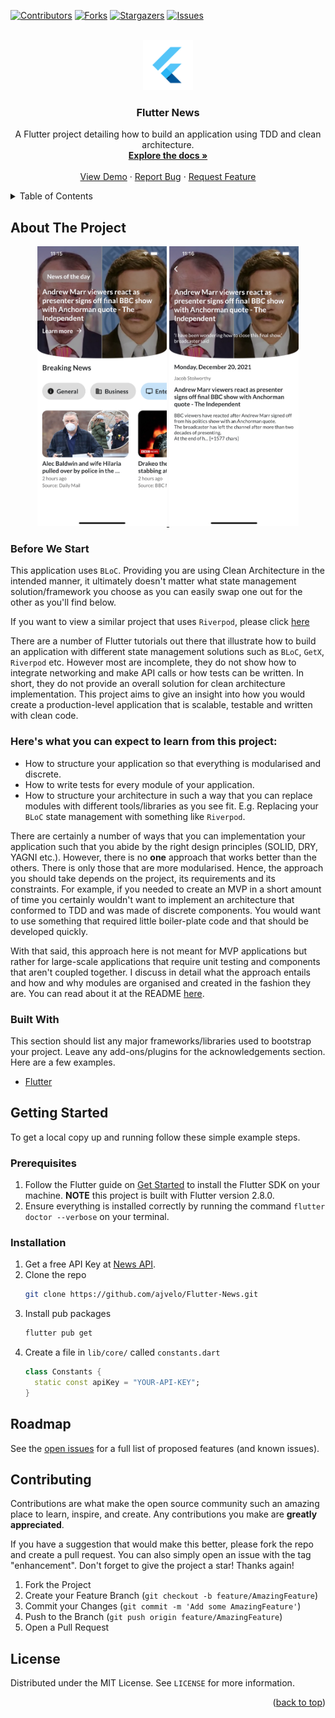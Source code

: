 <div id="top"></div>

[![Contributors][contributors-shield]][contributors-url]
[![Forks][forks-shield]][forks-url]
[![Stargazers][stars-shield]][stars-url]
[![Issues][issues-shield]][issues-url]



<!-- PROJECT LOGO -->
<br />
<div align="center">
  <a href="https://github.com/ajvelo/Flutter-News">
    <img src="images/logo.png" alt="Logo" width="80" height="80">
  </a>

  <h3 align="center">Flutter News</h3>

  <p align="center">
    A Flutter project detailing how to build an application using TDD and clean architecture.
    <br />
    <a href="https://github.com/ajvelo/Flutter-News"><strong>Explore the docs »</strong></a>
    <br />
    <br />
    <a href="https://github.com/ajvelo/Flutter-News">View Demo</a>
    ·
    <a href="https://github.com/ajvelo/Flutter-News/issues">Report Bug</a>
    ·
    <a href="https://github.com/ajvelo/Flutter-News/issues">Request Feature</a>
  </p>
</div>



<!-- TABLE OF CONTENTS -->
<details>
  <summary>Table of Contents</summary>
  <ol>
    <li>
      <a href="#about-the-project">About The Project</a>
      <ul>
        <li><a href="#built-with">Built With</a></li>
      </ul>
    </li>
    <li>
      <a href="#getting-started">Getting Started</a>
      <ul>
        <li><a href="#prerequisites">Prerequisites</a></li>
        <li><a href="#installation">Installation</a></li>
      </ul>
    </li>
  </ol>
</details>



## About The Project

<div>
<p align="center">
  <a href="https://github.com/ajvelo/Flutter-News">
      <img src="images/screenshot.png" alt="Screenshot" width="207" height="448">
      <img src="images/screenshot2.png" alt="Screenshot2" width="207" height="448">
  </a>
</p>
</div>

### Before We Start

This application uses `BLoC`. Providing you are using Clean Architecture in the intended manner, it ultimately doesn't matter what state management solution/framework you choose as you can easily swap one out for the other as you'll find below.

If you want to view a similar project that uses `Riverpod`, please click <a href="https://github.com/ajvelo/Flutter-Films">here</a>

There are a number of Flutter tutorials out there that illustrate how to build an application with different state management solutions such as `BLoC`, `GetX`, `Riverpod` etc. However most are incomplete, they do not show how to integrate networking and make API calls or how tests can be written. In short, they do not provide an overall solution for clean architecture implementation. This project aims to give an insight into how you would create a production-level application that is scalable, testable and written with clean code.

### Here's what you can expect to learn from this project:

* How to structure your application so that everything is modularised and discrete.
* How to write tests for every module of your application.
* How to structure your architecture in such a way that you can replace modules with different tools/libraries as you see fit. E.g. Replacing your `BLoC` state management with something like `Riverpod`.

There are certainly a number of ways that you can implementation your application such that you abide by the right design principles (SOLID, DRY, YAGNI etc.). However, there is no <strong>one</strong> approach that works better than the others. There is only those that are more modularised. Hence, the approach you should take depends on the project, its requirements and its constraints. For example, if you needed to create an MVP in a short amount of time you certainly wouldn't want to implement an architecture that conformed to TDD and was made of discrete components. You would want to use something that required little boiler-plate code and that should be developed quickly.

With that said, this approach here is not meant for MVP applications but rather for large-scale applications that require unit testing and components that aren't coupled together. I discuss in detail what the approach entails and how and why modules are organised and created in the fashion they are. You can read about it at the README <a href="https://github.com/ajvelo/Flutter-News/tree/master/flutter_news">here</a>.

### Built With

This section should list any major frameworks/libraries used to bootstrap your project. Leave any add-ons/plugins for the acknowledgements section. Here are a few examples.

* [Flutter](https://flutter.dev)

## Getting Started

To get a local copy up and running follow these simple example steps.

### Prerequisites

1. Follow the Flutter guide on [Get Started](https://docs.flutter.dev/get-started/install) to install the Flutter SDK on your machine. <strong>NOTE</strong> this project is built with Flutter version 2.8.0.
2. Ensure everything is installed correctly by running the command `flutter doctor --verbose` on your terminal.

### Installation

1. Get a free API Key at [News API](https://newsapi.org/).
2. Clone the repo
   ```sh
   git clone https://github.com/ajvelo/Flutter-News.git
   ```
3. Install pub packages
   ```sh
   flutter pub get
   ```
4. Create a file in `lib/core/` called `constants.dart`
   ```dart
   class Constants {
     static const apiKey = "YOUR-API-KEY";
   }
   ```

## Roadmap

See the [open issues](https://github.com/ajvelo/Flutter-News/issues) for a full list of proposed features (and known issues).

## Contributing

Contributions are what make the open source community such an amazing place to learn, inspire, and create. Any contributions you make are **greatly appreciated**.

If you have a suggestion that would make this better, please fork the repo and create a pull request. You can also simply open an issue with the tag "enhancement".
Don't forget to give the project a star! Thanks again!

1. Fork the Project
2. Create your Feature Branch (`git checkout -b feature/AmazingFeature`)
3. Commit your Changes (`git commit -m 'Add some AmazingFeature'`)
4. Push to the Branch (`git push origin feature/AmazingFeature`)
5. Open a Pull Request

## License

Distributed under the MIT License. See `LICENSE` for more information.

<p align="right">(<a href="#top">back to top</a>)</p>

[contributors-shield]: https://img.shields.io/github/contributors/ajvelo/Flutter-News.svg?style=for-the-badge
[contributors-url]: https://github.com/ajvelo/Flutter-News/graphs/contributors
[forks-shield]: https://img.shields.io/github/forks/ajvelo/Flutter-News.svg?style=for-the-badge
[forks-url]: https://github.com/ajvelo/Flutter-News/network/members
[stars-shield]: https://img.shields.io/github/stars/ajvelo/Flutter-News.svg?style=for-the-badge
[stars-url]: https://github.com/ajvelo/Flutter-News/stargazers
[issues-shield]: https://img.shields.io/github/issues/ajvelo/Flutter-News.svg?style=for-the-badge
[issues-url]: https://github.com/ajvelo/Flutter-News/issues
